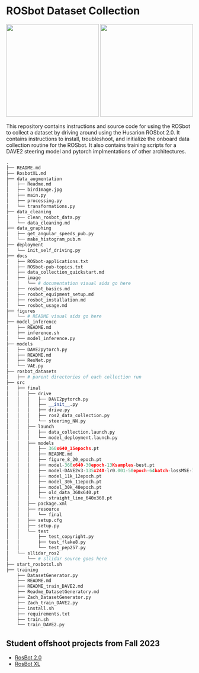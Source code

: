 # ROSbot Dataset Collection

<p float="middle">
  <img src="figures/IMG_8418.jpg" width="250" />
  <img src="figures/dataset.png" width="250" /> 
</p>
<!-- | ![](figures/IMG_8418.jpg)  |  ![](figures/dataset.jpg) | -->

This repository contains instructions and source code for using the ROSbot to collect a dataset by driving around using the Husarion ROSbot 2.0.
It contains instructions to install, troubleshoot, and initialize the onboard data collection routine for the ROSbot.
It also contains training scripts for a DAVE2 steering model and pytorch implmentations of other architectures.

```python
.
├── README.md
├── RosbotXL.md
├── data_augmentation
│   ├── Readme.md
│   ├── birdImage.jpg
│   ├── main.py
│   ├── processing.py
│   └── transformations.py
├── data_cleaning
│   ├── clean_rosbot_data.py
│   └── data_cleaning.md
├── data_graphing
│   ├── get_angular_speeds_pub.py
│   └── make_histogram_pub.m
├── deployment
│   └── init_self_driving.py
├── docs
│   ├── ROSbot-applications.txt
│   ├── ROSbot-pub-topics.txt
│   ├── data_collection_quickstart.md
│   ├── image
│   │   └── # documentation visual aids go here
│   ├── rosbot_basics.md
│   ├── rosbot_equipment_setup.md
│   ├── rosbot_installation.md
│   └── rosbot_usage.md
├── figures
│   └── # README visual aids go here
├── model_inference
│   ├── README.md
│   ├── inference.sh
│   └── model_inference.py
├── models
│   ├── DAVE2pytorch.py
│   ├── README.md
│   ├── ResNet.py
│   └── VAE.py
├── rosbot_datasets
│   ├── # parent directories of each collection run
├── src
│   ├── final
│   │   ├── drive
│   │   │   ├── DAVE2pytorch.py
│   │   │   ├── __init__.py
│   │   │   ├── drive.py
│   │   │   ├── ros2_data_collection.py
│   │   │   └── steering_NN.py
│   │   ├── launch
│   │   │   ├── data_collection.launch.py
│   │   │   └── model_deployment.launch.py
│   │   ├── models
│   │   │   ├── 360x640_15epochs.pt
│   │   │   ├── README.md
│   │   │   ├── figure_8_20_epoch.pt
│   │   │   ├── model-360x640-30epoch-13Ksamples-best.pt
│   │   │   ├── model-DAVE2v3-135x240-lr0.001-50epoch-64batch-lossMSE-7Ksamples-INDUSTRIALandHIROCHIandUTAH-noiseflipblur-best.pt
│   │   │   ├── model_11k_12epoch.pt
│   │   │   ├── model_30k_11epoch.pt
│   │   │   ├── model_30k_40epoch.pt
│   │   │   ├── old_data_360x640.pt
│   │   │   └── straight_line_640x360.pt
│   │   ├── package.xml
│   │   ├── resource
│   │   │   └── final
│   │   ├── setup.cfg
│   │   ├── setup.py
│   │   └── test
│   │       ├── test_copyright.py
│   │       ├── test_flake8.py
│   │       └── test_pep257.py
│   └── sllidar_ros2
│       └── # sllidar source goes here
├── start_rosbotxl.sh
├── training
    ├── DatasetGenerator.py
    ├── README.md
    ├── README_train_DAVE2.md
    ├── Readme_DatasetGeneratory.md
    ├── Zach_DatasetGenerator.py
    ├── Zach_train_DAVE2.py
    ├── install.sh
    ├── requirements.txt
    ├── train.sh
    └── train_DAVE2.py
```


## Student offshoot projects from Fall 2023
- [RosBot 2.0](https://github.com/Taylucky/Rosbot2.0)
- [RosBot XL](https://github.com/ish-gupta/ml-robot)
